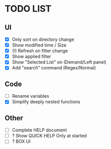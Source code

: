 # TODO LIST

## UI 
- [x] Only sort on directory change
- [x] Show modified time / Size
- [x] (!) Refresh on filter change
- [x] Show applied filter
- [x] Show "Selected List" on (Demand/Left panel)
- [x] Add "search" command (Regex/Normal)

## Code
- [ ] Rename variables 
- [x] Simplify deeply nested functions

## Other
- [ ] Complete HELP document
- [ ] ? Show QUICK HELP Only at started
- [ ] ? BOX UI